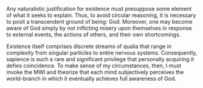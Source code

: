 Any naturalistic justification for existence must presuppose some element of what it seeks to explain. Thus, to avoid circular reasoning, it is necessary to posit a transcendent ground of being: God. Moreover, one may become aware of God simply by not inflicting misery upon themselves in response to external events, the actions of others, and their own shortcomings.

Existence itself comprises discrete streams of qualia that range in complexity from singular particles to entire nervous systems. Consequently, sapience is such a rare and significant privilege that personally acquiring it defies coincidence. To make sense of my circumstances, then, I must invoke the MWI and theorize that each mind subjectively perceives the world-branch in which it eventually achieves full awareness of God.